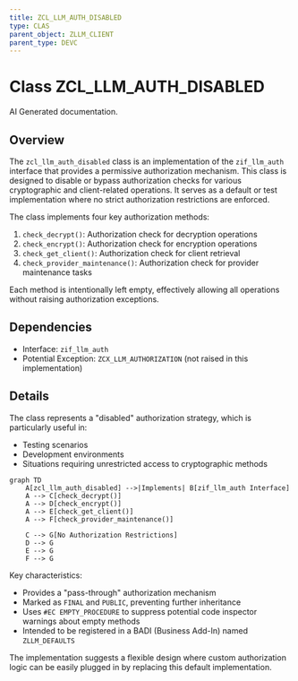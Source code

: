 ```yaml
---
title: ZCL_LLM_AUTH_DISABLED
type: CLAS
parent_object: ZLLM_CLIENT
parent_type: DEVC
---
```


# Class ZCL_LLM_AUTH_DISABLED

AI Generated documentation.
## Overview
The `zcl_llm_auth_disabled` class is an implementation of the `zif_llm_auth` interface that provides a permissive authorization mechanism. This class is designed to disable or bypass authorization checks for various cryptographic and client-related operations. It serves as a default or test implementation where no strict authorization restrictions are enforced.

The class implements four key authorization methods:
1. `check_decrypt()`: Authorization check for decryption operations
2. `check_encrypt()`: Authorization check for encryption operations
3. `check_get_client()`: Authorization check for client retrieval
4. `check_provider_maintenance()`: Authorization check for provider maintenance tasks

Each method is intentionally left empty, effectively allowing all operations without raising authorization exceptions.

## Dependencies
- Interface: `zif_llm_auth`
- Potential Exception: `ZCX_LLM_AUTHORIZATION` (not raised in this implementation)

## Details
The class represents a "disabled" authorization strategy, which is particularly useful in:
- Testing scenarios
- Development environments
- Situations requiring unrestricted access to cryptographic methods

```mermaid
graph TD
    A[zcl_llm_auth_disabled] -->|Implements| B[zif_llm_auth Interface]
    A --> C[check_decrypt()]
    A --> D[check_encrypt()]
    A --> E[check_get_client()]
    A --> F[check_provider_maintenance()]

    C --> G[No Authorization Restrictions]
    D --> G
    E --> G
    F --> G
```

Key characteristics:
- Provides a "pass-through" authorization mechanism
- Marked as `FINAL` and `PUBLIC`, preventing further inheritance
- Uses `#EC EMPTY_PROCEDURE` to suppress potential code inspector warnings about empty methods
- Intended to be registered in a BADI (Business Add-In) named `ZLLM_DEFAULTS`

The implementation suggests a flexible design where custom authorization logic can be easily plugged in by replacing this default implementation.

